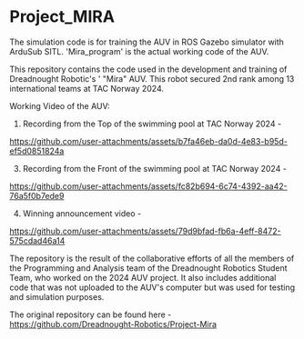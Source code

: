 # Project_MIRA


The simulation code is for training the AUV in ROS Gazebo simulator with ArduSub SITL. 'Mira_program' is the actual working code of the AUV.


This repository contains the code used in the development and training of Dreadnought Robotic's ' "Mira" AUV. This robot secured 2nd rank among 13 international teams at TAC Norway 2024.

Working Video of the AUV:
1) Recording from the Top of the swimming pool at TAC Norway 2024 -

https://github.com/user-attachments/assets/b7fa46eb-da0d-4e83-b95d-ef5d0851824a

3) Recording from the Front of the swimming pool at TAC Norway 2024 -

https://github.com/user-attachments/assets/fc82b694-6c74-4392-aa42-76a5f0b7ede9

4) Winning announcement video -

https://github.com/user-attachments/assets/79d9bfad-fb6a-4eff-8472-575cdad46a14



The repository is the result of the collaborative efforts of all the members of the Programming and Analysis team of the Dreadnought Robotics Student Team, who worked on the 2024 AUV project. It also includes additional code that was not uploaded to the AUV's computer but was used for testing and simulation purposes.

The original repository can be found here - https://github.com/Dreadnought-Robotics/Project-Mira
